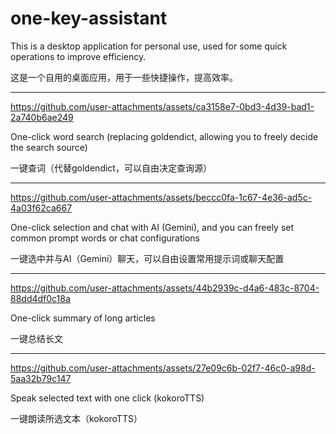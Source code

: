 # one-key-assistant

This is a desktop application for personal use, used for some quick operations to improve efficiency.

这是一个自用的桌面应用，用于一些快捷操作，提高效率。

---

https://github.com/user-attachments/assets/ca3158e7-0bd3-4d39-bad1-2a740b6ae249

One-click word search (replacing goldendict, allowing you to freely decide the search source)

一键查词（代替goldendict，可以自由决定查询源）

---

https://github.com/user-attachments/assets/beccc0fa-1c67-4e36-ad5c-4a03f62ca667

One-click selection and chat with AI (Gemini), and you can freely set common prompt words or chat configurations

一键选中并与AI（Gemini）聊天，可以自由设置常用提示词或聊天配置

---

https://github.com/user-attachments/assets/44b2939c-d4a6-483c-8704-88dd4df0c18a

One-click summary of long articles

一键总结长文

---

https://github.com/user-attachments/assets/27e09c6b-02f7-46c0-a98d-5aa32b79c147

Speak selected text with one click (kokoroTTS)

一键朗读所选文本（kokoroTTS）
